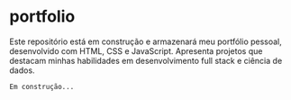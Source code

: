 # portfolio
Este repositório está em construção e armazenará meu portfólio pessoal, desenvolvido com HTML, CSS e JavaScript. Apresenta projetos que destacam minhas habilidades em desenvolvimento full stack e ciência de dados.

`Em construção...`